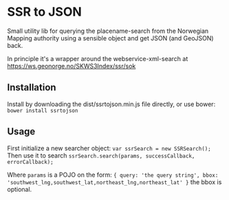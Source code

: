 SSR to JSON
===========

Small utility lib for querying the placename-search from the Norwegian
Mapping authority using a sensible object and get JSON (and GeoJSON) back.

In principle it's a wrapper around the webservice-xml-search at
https://ws.geonorge.no/SKWS3Index/ssr/sok

Installation
------------
Install by downloading the dist/ssrtojson.min.js file directly, or use bower:
`bower install ssrtojson`

Usage
-----

First initialize a new searcher object:
`var ssrSearch = new SSRSearch();`
Then use it to search
`ssrSearch.search(params, successCallback, errorCallback);`

Where `params` is a POJO on the form:
`
{
query: 'the query string',
bbox: 'southwest_lng,southwest_lat,northeast_lng,northeast_lat'
}
`
the bbox is optional.



